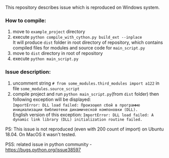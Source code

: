 This repository describes issue which is reproduced on Windows system.

### How to compile:

 1. move to `example_project` directory
 2. execute `python compile_with_cython.py build_ext --inplace`
 <br>It will produce `dist` folder in root directory of repository, which contains compiled files for modules and source code for `main_script.py`
 3. move to `dist` directory in root of repository
 4. execute `python main_script.py`
 
### Issue description:

1. uncomment string `# from some_modules.third_modules import a122` in file `some_modules.source_script`
2. compile project and run `python main_script.py`(from `dist` folder) then following exception will be displayed:<br>
`ImportError: DLL load failed: Произошел сбой в программе инициализации библиотеки динамической компоновки (DLL).`<br>
English version of this exception: `ImportError: DLL load failed: A dynamic link library (DLL) initialization routine failed.`

PS: This issue is not reproduced (even with 200 count of import) on Ubuntu 18.04. On MacOS it wasn't tested.

PSS: related issue in python community - https://bugs.python.org/issue38597 
